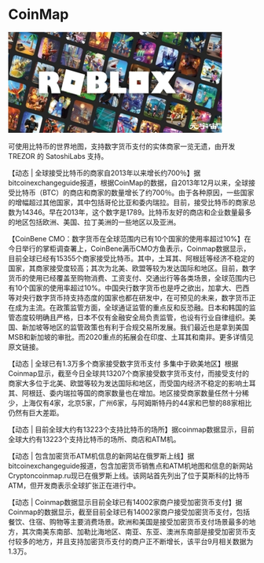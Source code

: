 # CoinMap


![](6fde12fe3008c008609b817a4382c92.jpg)

可使用比特币的世界地图，支持数字货币支付的实体商家一览无遗，由开发 TREZOR 的 SatoshiLabs 支持。

【动态 | 全球接受比特币的商家自2013年以来增长约700％】据bitcoinexchangeguide报道，根据CoinMap的数据，自2013年12月以来，全球接受比特币（BTC）的商店和商家的数量增长了约700％。由于各种原因，一些国家的增幅超过其他国家，其中包括哥伦比亚和委内瑞拉。目前，接受比特币的商家总数为14346。早在2013年，这个数字是1789。比特币友好的商店和企业数量最多的地区包括欧洲、美国、拉丁美洲的一些地区以及亚洲。

【CoinBene CMO：数字货币在全球范围内已有10个国家的使用率超过10%】在今日举行的掌柜调查署上，CoinBene满币CMO方鱼表示，Coinmap数据显示，目前全球已经有15355个商家接受比特币。其中，土耳其、阿根廷等经济不稳定的国家，其商家接受度较高；其次为北美、欧盟等较为发达国际和地区。目前，数字货币的使用已经覆盖至购物消费、工资支付、交通出行等各类场景，全球范围内已有10个国家的使用率超过10%。中国央行数字货币也是呼之欲出，加拿大、巴西等对央行数字货币持支持态度的国家也都在研发中，在可预见的未来，数字货币正在成为主流。在政策监管方面，全球通证监管的重点反和反恐融。日本和韩国的监管态度较明确且严格，日本不仅有金融安全局负责监管，也设有行业自律组织。美国、新加坡等地区的监管政策也有利于合规交易所发展。我们最近也是拿到美国MSB和新加坡的审批。而2020重点的拓展会在印度、土耳其和南非。更多详情见原文链接。

【动态 | 全球已有1.3万多个商家接受数字货币支付 多集中于欧美地区】根据Coinmap显示，截至今日全球共13207个商家接受数字货币支付，而接受支付的商家大多位于北美、欧盟等较为发达国际和地区，而受国内经济不稳定的影响土耳其、阿根廷、委内瑞拉等国的商家数量也在增加。地区接受商家数量任然十分稀少，上海仅有4家，北京5家，广州6家，与阿姆斯特丹的44家和巴黎的88家相比仍然有巨大差距。

【动态 | 目前全球大约有13223个支持比特币的场所】据coinmap数据显示，目前全球大约有13223个支持比特币的场所、商店和ATM机。

【动态 | 包含加密货币ATM机信息的新网站在俄罗斯上线】据bitcoinexchangeguide报道，包含加密货币销售点和ATM机地图和信息的新网站Cryptoncoinmap.ru现已在俄罗斯上线。该网站首先列出了位于莫斯科的比特币ATM，但开发商表示全球扩张正在进行中。

【动态 | Coinmap数据显示目前全球已有14002家商户接受加密货币支付】据Coinmap的数据显示，截至目前全球已有14002家商户接受加密货币支付，包括餐饮、住宿、购物等主要消费场景。欧洲和美国是接受加密货币支付场景最多的地方，其次南美东南部、加勒比海地区、南亚、东亚、澳洲东南部是接受加密货币支付较多的地方，并且支持加密货币支付的商户正不断增长，该平台9月相关数据为1.3万。
